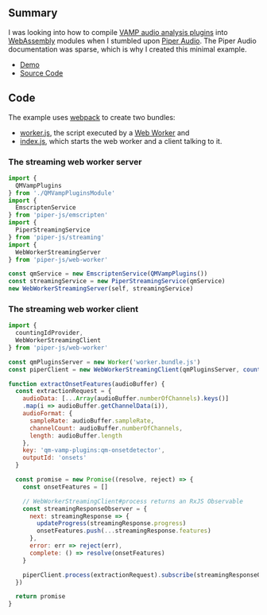 ## Summary

I was looking into how to compile [VAMP audio analysis
plugins](https://vamp-plugins.org/) into
[WebAssembly](https://developer.mozilla.org/en-US/docs/WebAssembly) modules
when I stumbled upon [Piper Audio](https://github.com/piper-audio/). The Piper
Audio documentation was sparse, which is why I created this minimal example.

* [Demo](https://jawebada.github.com/piper-audio-example-streaming-web-worker)
* [Source Code](https://github.com/jawebada/piper-audio-example-streaming-web-worker)

## Code

The example uses [webpack](https://webpack.js.org/) to create two bundles: 

* [worker.js](https://github.com/jawebada/piper-audio-example-streaming-web-worker/blob/master/src/worker.js),
  the script executed by a [Web Worker](https://developer.mozilla.org/en-US/docs/Web/API/Web_Workers_API) and
* [index.js](https://github.com/jawebada/piper-audio-example-streaming-web-worker/blob/master/src/index.js),
  which starts the web worker and a client talking to it.

### The streaming web worker server

```javascript
import {
  QMVampPlugins
} from './QMVampPluginsModule'
import {
  EmscriptenService
} from 'piper-js/emscripten'
import {
  PiperStreamingService
} from 'piper-js/streaming'
import {
  WebWorkerStreamingServer
} from 'piper-js/web-worker'

const qmService = new EmscriptenService(QMVampPlugins())
const streamingService = new PiperStreamingService(qmService)
new WebWorkerStreamingServer(self, streamingService)
```

### The streaming web worker client

```javascript
import { 
  countingIdProvider,
  WebWorkerStreamingClient
} from 'piper-js/web-worker'

const qmPluginsServer = new Worker('worker.bundle.js')
const piperClient = new WebWorkerStreamingClient(qmPluginsServer, countingIdProvider(0))

function extractOnsetFeatures(audioBuffer) {
  const extractionRequest = {
    audioData: [...Array(audioBuffer.numberOfChannels).keys()]
    .map(i => audioBuffer.getChannelData(i)),
    audioFormat: {
      sampleRate: audioBuffer.sampleRate,
      channelCount: audioBuffer.numberOfChannels,
      length: audioBuffer.length
    },
    key: 'qm-vamp-plugins:qm-onsetdetector',
    outputId: 'onsets'
  }

  const promise = new Promise((resolve, reject) => {
    const onsetFeatures = []

    // WebWorkerStreamingClient#process returns an RxJS Observable
    const streamingResponseObserver = {
      next: streamingResponse => {
        updateProgress(streamingResponse.progress)
        onsetFeatures.push(...streamingResponse.features)
      },
      error: err => reject(err),
      complete: () => resolve(onsetFeatures)
    }

    piperClient.process(extractionRequest).subscribe(streamingResponseObserver)
  })

  return promise
}
```
